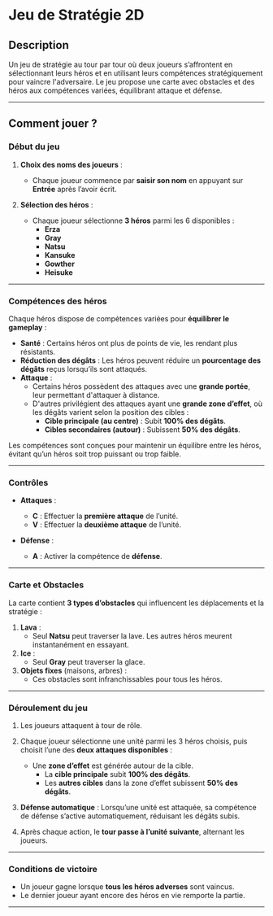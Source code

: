 # Jeu de Stratégie 2D

## **Description**
Un jeu de stratégie au tour par tour où deux joueurs s’affrontent en sélectionnant leurs héros et en utilisant leurs compétences stratégiquement pour vaincre l'adversaire. Le jeu propose une carte avec obstacles et des héros aux compétences variées, équilibrant attaque et défense.

---

## **Comment jouer ?**

### **Début du jeu**
1. **Choix des noms des joueurs** :  
   - Chaque joueur commence par **saisir son nom** en appuyant sur **Entrée** après l’avoir écrit.  

2. **Sélection des héros** :  
   - Chaque joueur sélectionne **3 héros** parmi les 6 disponibles :  
     - **Erza**
     - **Gray**
     - **Natsu**
     - **Kansuke**
     - **Gowther**
     - **Heisuke**

---

### **Compétences des héros**
Chaque héros dispose de compétences variées pour **équilibrer le gameplay** :
- **Santé** : Certains héros ont plus de points de vie, les rendant plus résistants.  
- **Réduction des dégâts** : Les héros peuvent réduire un **pourcentage des dégâts** reçus lorsqu’ils sont attaqués.  
- **Attaque** :  
  - Certains héros possèdent des attaques avec une **grande portée**, leur permettant d'attaquer à distance.  
  - D'autres privilégient des attaques ayant une **grande zone d’effet**, où les dégâts varient selon la position des cibles :  
    - **Cible principale (au centre)** : Subit **100% des dégâts**.  
    - **Cibles secondaires (autour)** : Subissent **50% des dégâts**.  

Les compétences sont conçues pour maintenir un équilibre entre les héros, évitant qu’un héros soit trop puissant ou trop faible.

---

### **Contrôles**
- **Attaques** :  
  - **C** : Effectuer la **première attaque** de l’unité.  
  - **V** : Effectuer la **deuxième attaque** de l’unité.  

- **Défense** :  
  - **A** : Activer la compétence de **défense**.  

---

### **Carte et Obstacles**
La carte contient **3 types d’obstacles** qui influencent les déplacements et la stratégie :  
1. **Lava** :  
   - Seul **Natsu** peut traverser la lave. Les autres héros meurent instantanément en essayant.  
2. **Ice** :  
   - Seul **Gray** peut traverser la glace.  
3. **Objets fixes** (maisons, arbres) :  
   - Ces obstacles sont infranchissables pour tous les héros.  

---

### **Déroulement du jeu**
1. Les joueurs attaquent à tour de rôle.  
2. Chaque joueur sélectionne une unité parmi les 3 héros choisis, puis choisit l’une des **deux attaques disponibles** :  
   - Une **zone d’effet** est générée autour de la cible.  
     - La **cible principale** subit **100% des dégâts**.  
     - Les **autres cibles** dans la zone d’effet subissent **50% des dégâts**.  

3. **Défense automatique** : Lorsqu’une unité est attaquée, sa compétence de défense s’active automatiquement, réduisant les dégâts subis.  

4. Après chaque action, le **tour passe à l’unité suivante**, alternant les joueurs.

---

### **Conditions de victoire**
- Un joueur gagne lorsque **tous les héros adverses** sont vaincus.  
- Le dernier joueur ayant encore des héros en vie remporte la partie.  

---

